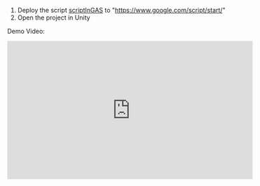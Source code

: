 1. Deploy the script [scriptInGAS](../GoogleGAS/ScriptInGAS) to "https://www.google.com/script/start/"
2. Open the project in Unity

Demo Video:
<iframe width="560" height="315" src="https://www.youtube.com/embed/D083h7iI_0E?si=d-1YkOxD7mtYQ-Iu" title="YouTube video player" frameborder="0" allow="accelerometer; autoplay; clipboard-write; encrypted-media; gyroscope; picture-in-picture; web-share" referrerpolicy="strict-origin-when-cross-origin" allowfullscreen></iframe>
